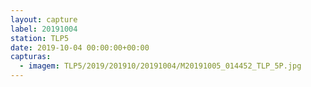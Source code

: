 ```yaml
---
layout: capture
label: 20191004
station: TLP5
date: 2019-10-04 00:00:00+00:00
capturas:
  - imagem: TLP5/2019/201910/20191004/M20191005_014452_TLP_5P.jpg
---
```

